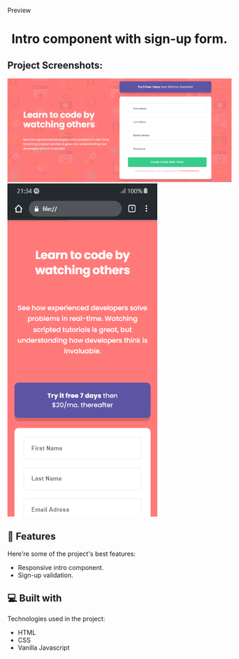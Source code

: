  Preview
<h1 align="center" id="title">Intro component with sign-up form.</h1>

<h2>Project Screenshots:</h2>

<img src="ScreenShot.png" alt="project-screenshot">

<img src="mobile.png" alt="project-screenshot">

  
  
<h2>🧐 Features</h2>

Here're some of the project's best features:

*   Responsive intro component.
*   Sign-up validation.

  
  
<h2>💻 Built with</h2>

Technologies used in the project:

*   HTML
*   CSS
*   Vanilla Javascript
